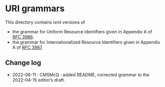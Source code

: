 # URI grammars

This directory contains ixml versions of

  - the grammar for Uniform Resource Identifiers given in Appendix A of [RFC 3986](https://datatracker.ietf.org/doc/html/rfc3986/#appendix-A).
  - the grammar for Internationalized Resource Identifiers given in Appendix A of [RFC 3987]().

## Change log

+ 2022-06-11 : CMSMcQ : added README, corrected grammar to the 2022-04-15 editor’s draft.

